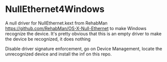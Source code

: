 # NullEthernet4Windows
A null driver for NullEthernet.kext from RehabMan https://github.com/RehabMan/OS-X-Null-Ethernet to make Windows recognize the device. It's pretty obvious that this is an empty driver to make the device be recognized, it does nothing

Disable driver signature enforcement, go on Device Management, locate the unrecognized device and install the inf on this repo.
